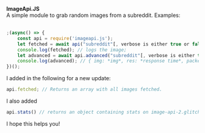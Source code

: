 **ImageApi.JS**<br>
A simple module to grab random images from a subreddit. Examples:<br><br>

```js
;(async() => {
    const api = require('imageapi.js');
    let fetched = await api("subreddit"[, verbose is either true or false])
    console.log(fetched); // logs the image;
    let advanced = await api.advanced("subreddit"[, verbose is either true or false]);
    console.log(advanced); // { img: *img*, res: *response time*, packet: *request number*};
})();
```

I added in the following for a new update:

```js
api.fetched; // Returns an array with all images fetched.
```
I also added
```js
api.stats() // returns an object containing stats on image-api-2.glitch.me
```

I hope this helps you!
